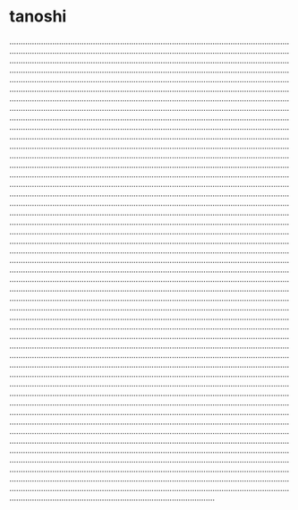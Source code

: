 # tanoshi
...........................................................................................................................................................................................................................................................................................................................................................................................................................................................................................................................................................................................................................................................................................................................................................................................................................................................................................................................................................................................................................................................................................................................................................................................................................................................................................................................................................................................................................................................................................................................................................................................................................................................................................................................................................................................................................................................................................................................................................................................................................................................................................................................................................................................................................................................................................................................................................................................................................................................................................................................................................................................................................................................................................................................................................................................................................................................................................................................................................................................................................................................................................................................................................................................................................................................................................................................................................................................................................................................................................................................................................................................................................................................................................................................................................................................................................................................................................................................................................................................................................................................................................................................................................................................................................................................................................................................................................................................................................................................................................................................................................................................................................................................................................................................................................................................................................................................................................................................................................................................................................................................................................................................................................................................................................................................................................................................................................................................................................................................................................................................................................................................................................................................................................................................................................................................................................................................................................................................................................................................................................................................................................................................................................................................................................................................................................
